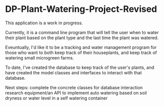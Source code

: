# DP-Plant-Watering-Project-Revised

This application is a work in progress. 

Currently, it is a command line program that will tell the user when to water their plant based on the plant type and the last time the plant was watered. 

Eveuntually, I'd like it to be a tracking and water management program for those who want to both keep track of their houseplants, and keep track of watering small microgreen farms. 

To date, I've created the database to keep track of the user's plants, and have created the model classes and interfaces to interact with that database.

Next steps: complete the concrete classes for database interaction
            research equipment/an API to implement auto watering based on soil dryness or water level in a self watering container
